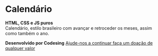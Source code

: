 # Calendário
**HTML, CSS e JS puros**<br/>
Calendário, estilo brasileiro com avançar e retroceder os meses, assim como também o ano.<br/>

**Desenvolvido por Codesing** [Ajude-nos a continuar faça um doação de qualquer valor](https://github.com/user/repo/blob/branch/other_file.md)

